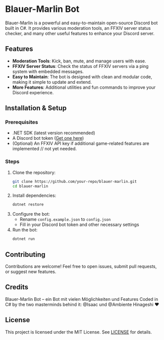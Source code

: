 # Blauer-Marlin Bot

Blauer-Marlin is a powerful and easy-to-maintain open-source Discord bot built in C#. It provides various moderation tools, an FFXIV server status checker, and many other useful features to enhance your Discord server.

## Features
- **Moderation Tools**: Kick, ban, mute, and manage users with ease.
- **FFXIV Server Status**: Check the status of FFXIV servers via a ping system with embedded messages.
- **Easy to Maintain**: The bot is designed with clean and modular code, making it simple to update and extend.
- **More Features**: Additional utilities and fun commands to improve your Discord experience.

## Installation & Setup
### Prerequisites
- .NET SDK (latest version recommended)
- A Discord bot token ([Get one here](https://discord.com/developers/applications))
- (Optional) An FFXIV API key if additional game-related features are implemented // not yet needed.

### Steps
1. Clone the repository:
   ```sh
   git clone https://github.com/your-repo/blauer-marlin.git
   cd blauer-marlin
   ```
2. Install dependencies:
   ```sh
   dotnet restore
   ```
3. Configure the bot:
   - Rename `config.example.json` to `config.json`
   - Fill in your Discord bot token and other necessary settings
4. Run the bot:
   ```sh
   dotnet run
   ```

## Contributing
Contributions are welcome! Feel free to open issues, submit pull requests, or suggest new features.

## Credits
Blauer-Marlin Bot – ein Bot mit vielen Möglichkeiten und Features
Coded in C# by the two masterminds behind it:
@Isaac und @Ambiente Hinageshi ❤

## License
This project is licensed under the MIT License. See [LICENSE](LICENSE) for details.


